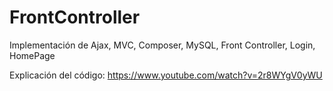 # FrontController
Implementación de Ajax, MVC, Composer, MySQL, Front Controller, Login, HomePage

Explicación del código:
https://www.youtube.com/watch?v=2r8WYgV0yWU 
